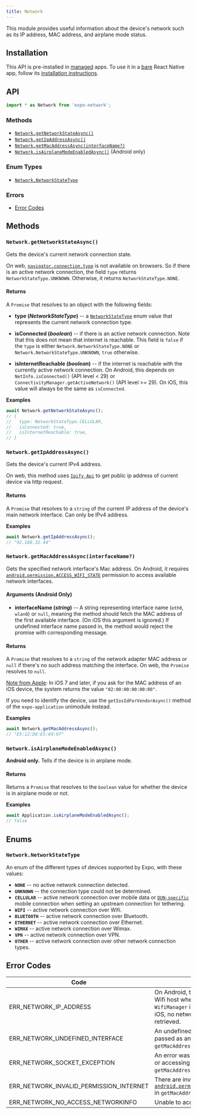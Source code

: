 ```yaml
---
title: Network
---
```


This module provides useful information about the device's network such as its IP address, MAC address, and airplane mode status.

## Installation

This API is pre-installed in [managed](../../introduction/managed-vs-bare/#managed-workflow) apps. To use it in a [bare](../../introduction/managed-vs-bare/#bare-workflow) React Native app, follow its [installation instructions](https://github.com/expo/expo/tree/master/packages/expo-network).

## API

```js
import * as Network from 'expo-network';
```

### Methods

- [`Network.getNetworkStateAsync()`](#networkgetnetworkstateasync)
- [`Network.getIpAddressAsync()`](#networkgetipaddressasync)
- [`Network.getMacAddressAsync(interfaceName?)`](#networkgetmacaddressasyncinterfacename)
- [`Network.isAirplaneModeEnabledAsync()`](#networkisairplanemodeenabledasync) (Android only)

### Enum Types

- [`Network.NetworkStateType`](#networknetworkstatetype)

### Errors

- [Error Codes](#error-codes)

## Methods

### `Network.getNetworkStateAsync()`

Gets the device's current network connection state.

On web, [`navigator.connection.type`](https://developer.mozilla.org/en-US/docs/Web/API/Navigator/connection) is not available on browsers. So if there is an active network connection, the field `type` returns `NetworkStateType.UNKNOWN`. Otherwise, it returns `NetworkStateType.NONE`.

#### Returns

A `Promise` that resolves to an object with the following fields:

- **type (_NetworkStateType_)** -- a [`NetworkStateType`](#networknetworkstatetype) enum value that represents the current network connection type.

- **isConnected (_boolean_)** -- if there is an active network connection. Note that this does not mean that internet is reachable. This field is  `false` if the `type` is either `Network.NetworkStateType.NONE` or `Network.NetworkStateType.UNKNOWN`, `true` otherwise. 

- **isInternetReachable (_boolean_)** -- if the internet is reachable with the currently active network connection. On Android, this depends on `NetInfo.isConnected()` (API level < 29) or `ConnectivityManager.getActiveNetwork()` (API level >= 29).  On iOS, this value will always be the same as `isConnected`.

**Examples**

```js
await Network.getNetworkStateAsync();
// {
//   type: NetworkStateType.CELLULAR,
//   isConnected: true,
//   isInternetReachable: true,
// }
```

### `Network.getIpAddressAsync()`

Gets the device's current IPv4 address. 

On web, this method uses [`Ipify Api`](https://www.ipify.org/) to get public ip address of current device via http request.

#### Returns

A `Promise` that resolves to a `string` of the current IP address of the device's main network interface. Can only be IPv4 address.

**Examples**

```js
await Network.getIpAddressAsync();
// "92.168.32.44"
```

### `Network.getMacAddressAsync(interfaceName?)`

Gets the specified network interface's Mac address. On Android, it requires [`android.permission.ACCESS_WIFI_STATE`](https://developer.android.com/reference/android/Manifest.permission#ACCESS_WIFI_STATE) permission to access available network interfaces.

#### Arguments (Android Only)

- **interfaceName (_string_)** -- A string representing interface name (`eth0`, `wlan0`) or `null`, meaning the method should fetch the MAC address of the first available interface. (On iOS this argument is ignored.) If undefined interface name passed in, the method would reject the promise with corresponding message.

#### Returns

A `Promise` that resolves to a `string` of the network adapter MAC address or `null` if there's no such address matching the interface. On web, the `Promise` resolves to `null`.

[Note from Apple](https://developer.apple.com/library/archive/releasenotes/General/WhatsNewIniOS/Articles/iOS7.html#//apple_ref/doc/uid/TP40013162-SW1): In iOS 7 and later, if you ask for the MAC address of an iOS device, the system returns the value `"02:00:00:00:00:00"`. 

If you need to identify the device, use the `getIosIdForVendorAsync()` method of the `expo-application` unimodule instead. 

**Examples**

```js
await Network.getMacAddressAsync();
// "E5:12:D8:E5:69:97"
```

### `Network.isAirplaneModeEnabledAsync()`

**Android only.** Tells if the device is in airplane mode.

#### Returns

Returns a `Promise` that resolves to the `boolean` value for whether the device is in airplane mode or not.

**Examples**

```js
await Application.isAirplaneModeEnabledAsync();
// false
```

## Enums

### `Network.NetworkStateType`

An enum of the different types of devices supported by Expo, with these values:

- **`NONE`** -- no active network connection detected.
- **`UNKNOWN`** -- the connection type could not be determined.
- **`CELLULAR`** -- active network connection over mobile data or [`DUN-specific`](https://developer.android.com/reference/android/net/ConnectivityManager#TYPE_MOBILE_DUN) mobile connection when setting an upstream connection for tethering.
- **`WIFI`** -- active network connection over Wifi.
- **`BLUETOOTH`** -- active network connection over Bluetooth.
- **`ETHERNET`** -- active network connection over Ethernet.
- **`WIMAX`** -- active network connection over Wimax.
- **`VPN`** -- active network connection over VPN.
- **`OTHER`** -- active network connection over other network connection types.

## Error Codes

| Code                                    | Description                                                                                                                                                               |
| --------------------------------------- | ------------------------------------------------------------------------------------------------------------------------------------------------------------------------- |
| ERR_NETWORK_IP_ADDRESS                | On Android, there may be an unknown Wifi host when trying to access `WifiManager` in `getIpAddressAsync`. On iOS, no network interfaces could be retrieved.                                                                                              |
| ERR_NETWORK_UNDEFINED_INTERFACE         | An undefined `interfaceName` was passed as an argument in `getMacAddressAsync`.                                                                                           |
| ERR_NETWORK_SOCKET_EXCEPTION            | An error was encountered in creating or accessing the socket in `getMacAddressAsync`.                                                                                              |
| ERR_NETWORK_INVALID_PERMISSION_INTERNET | There are invalid permissions for [`android.permission.ACCESS_WIFI_STATE`](https://developer.android.com/reference/android/Manifest.permission#ACCESS_WIFI_STATE) in `getMacAddressAsync`. |
| ERR_NETWORK_NO_ACCESS_NETWORKINFO       | Unable to access network information                                                                                                                                      |
